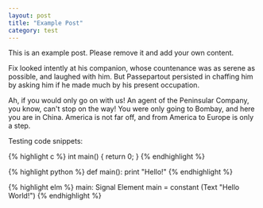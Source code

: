 ```yaml
---
layout: post
title: "Example Post"
category: test
---
```


This is an example post. Please remove it and add your own content.

Fix looked intently at his companion, whose countenance was as serene as possible, and laughed with him. But Passepartout persisted in chaffing him by asking him if he made much by his present occupation.

Ah, if you would only go on with us! An agent of the Peninsular Company, you know, can't stop on the way! You were only going to Bombay, and here you are in China. America is not far off, and from America to Europe is only a step.

Testing code snippets:

{% highlight c %}
int main() {
  return 0;
}
{% endhighlight %}

{% highlight python %}
def main():
  print "Hello!"
{% endhighlight %}

{% highlight elm %}
main: Signal Element
main =
  constant (Text "Hello World!")
{% endhighlight %}
